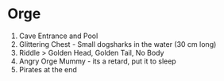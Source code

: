 # Orge

1. Cave Entrance and Pool
1. Glittering Chest
        - Small dogsharks in the water (30 cm long)
1. Riddle
        > Golden Head, Golden Tail, No Body
1. Angry Orge Mummy
        - its a retard, put it to sleep
1. Pirates at the end

